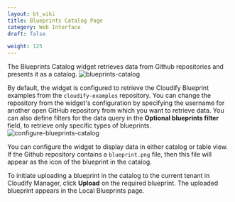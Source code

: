 ```yaml
---
layout: bt_wiki
title: Blueprints Catalog Page
category: Web Interface
draft: false

weight: 125
---
```


The Blueprints Catalog widget retrieves data from Github repositories and presents it as a catalog.
![blueprints-catalog]( ./images/ui/widgets/blueprints-catalog.png">}})

By default, the widget is configured to retrieve the Cloudify Blueprint examples from the `cloudify-examples` repository. You can change the repository from the widget's configuration by specifying the username for another open GitHub repository from which you want to retrieve data. You can also define filters for the data query in the **Optional blueprints filter** field, to retrieve only specific types of blueprints.
![configure-blueprints-catalog]( ./images/ui/widgets/configure-blueprints-catalog.png">}})

You can configure the widget to display data in either catalog or table view. If the Github repository contains a `blueprint.png` file, then this file will appear as the icon of the blueprint in the catalog.


To initiate uploading a blueprint in the catalog to the current tenant in Cloudify Manager, click **Upload** on the required blueprint. The uploaded blueprint appears in the Local Blueprints page. 

